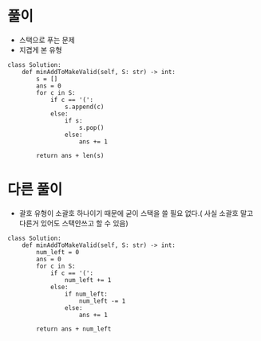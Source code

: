 

# 풀이
- 스택으로 푸는 문제
- 지겹게 본 유형
```python3
class Solution:
    def minAddToMakeValid(self, S: str) -> int:
        s = []
        ans = 0
        for c in S:
            if c == '(':
                s.append(c)
            else:
                if s:
                    s.pop()
                else:
                    ans += 1
        
        return ans + len(s)
```
# 다른 풀이
- 괄호 유형이 소괄호 하나이기 때문에 굳이 스택을 쓸 필요 없다.( 사실 소괄호 말고 다른거 있어도 스택안쓰고 할 수 있음)
```python3
class Solution:
    def minAddToMakeValid(self, S: str) -> int:
        num_left = 0
        ans = 0
        for c in S:
            if c == '(':
                num_left += 1
            else:
                if num_left:
                    num_left -= 1
                else:
                    ans += 1
        
        return ans + num_left
```
